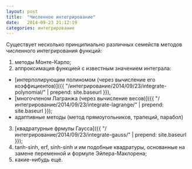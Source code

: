 ```yaml
---
layout: post
title:  "Численное интегрирование"
date:   2014-09-23 21:12:19
categories: интегрирование
---
```


Существует несколько принципиально различных семейств методов численного
интегрирования функций:

1. методы Монте-Карло;
2. аппроксимация функцией с известным значением интеграла:
  + [интерполирующим полиномом (через вычисление его коэффициентов)]({{ "/интегрирование/2014/09/23/integrate-polynomial/" | prepend: site.baseurl }}),
  + [многочленом Лагранжа (через вычисление весов)]({{ "/интегрирование/2014/09/23/integrate-lagrange/" | prepend: site.baseurl }});
  + адаптивные методы (метод прямоугольников, трапеций, парабол)
3. [квадратурные фрмулы Гаусса]({{ "/интегрирование/2014/09/23/integrate-gauss/" | prepend: site.baseurl }});
4. tanh-sinh, erf, sinh-sinh и им подобные квадратуры, основанные на замене
   переменной и формуле Эйлера-Маклорена;
5. какие-нибудь ещё.



